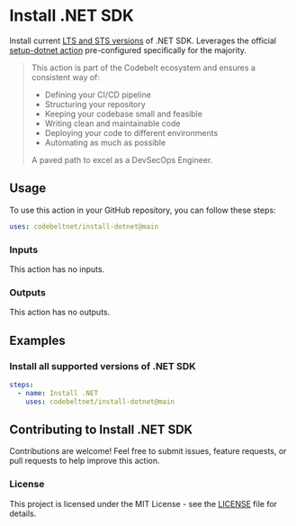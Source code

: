 # Install .NET SDK

Install current [LTS and STS versions](https://dotnet.microsoft.com/en-us/platform/support/policy/dotnet-core) of .NET SDK. Leverages the official [setup-dotnet action](https://github.com/actions/setup-dotnet) pre-configured specifically for the majority.

> This action is part of the Codebelt ecosystem and ensures a consistent way of: 
> 
> - Defining your CI/CD pipeline 
> - Structuring your repository
> - Keeping your codebase small and feasible
> - Writing clean and maintainable code
> - Deploying your code to different environments
> - Automating as much as possible
>
> A paved path to excel as a DevSecOps Engineer.

## Usage

To use this action in your GitHub repository, you can follow these steps:

```yaml
uses: codebeltnet/install-dotnet@main
```

### Inputs

This action has no inputs.

### Outputs

This action has no outputs.

## Examples

### Install all supported versions of .NET SDK

```yaml
steps:
  - name: Install .NET
    uses: codebeltnet/install-dotnet@main
```

## Contributing to Install .NET SDK

Contributions are welcome! 
Feel free to submit issues, feature requests, or pull requests to help improve this action.

### License

This project is licensed under the MIT License - see the [LICENSE](LICENSE) file for details.
